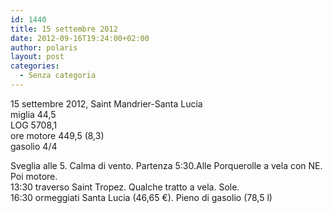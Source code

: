 ```yaml
---
id: 1440
title: 15 settembre 2012
date: 2012-09-16T19:24:00+02:00
author: polaris
layout: post
categories:
  - Senza categoria
---
```

15 settembre 2012, Saint Mandrier-Santa Lucia  
miglia 44,5  
LOG 5708,1  
ore motore 449,5 (8,3)  
gasolio 4/4

Sveglia alle 5. Calma di vento. Partenza 5:30.Alle Porquerolle a vela con NE. Poi motore.  
13:30 traverso Saint Tropez. Qualche tratto a vela. Sole.  
16:30 ormeggiati Santa Lucia (46,65 €). Pieno di gasolio (78,5 l)
